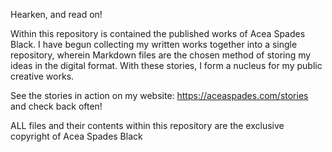 Hearken, and read on! 

Within this repository is contained the published works of Acea Spades Black. I have begun collecting my written works together into a single repository, wherein Markdown files are the chosen method of storing my ideas in the digital format. With these stories, I form a nucleus for my public creative works. 

See the stories in action on my website: https://aceaspades.com/stories and check back often!

ALL files and their contents within this repository are the exclusive copyright of Acea Spades Black